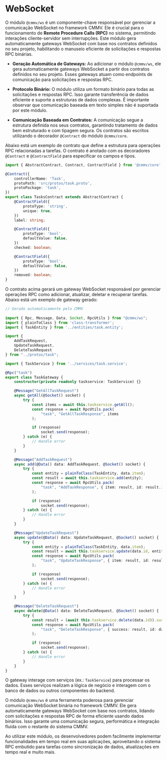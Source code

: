 # WebSocket

O módulo `@cmmv/ws` é um componente-chave responsável por gerenciar a comunicação WebSocket no framework CMMV. Ele é crucial para o funcionamento de **Remote Procedure Calls (RPC)** no sistema, permitindo interações cliente-servidor sem interrupções. Este módulo gera automaticamente gateways WebSocket com base nos contratos definidos no seu projeto, habilitando o manuseio eficiente de solicitações e respostas RPC binárias.

* **Geração Automática de Gateways:** Ao adicionar o módulo `@cmmv/ws`, ele gera automaticamente gateways WebSocket a partir dos contratos definidos no seu projeto. Esses gateways atuam como endpoints de comunicação para solicitações e respostas RPC.

* **Protocolo Binário:** O módulo utiliza um formato binário para todas as solicitações e respostas RPC. Isso garante transferência de dados eficiente e suporte a estruturas de dados complexas. É importante observar que comunicação baseada em texto simples não é suportada por este módulo.

* **Comunicação Baseada em Contratos:** A comunicação segue a estrutura definida nos seus contratos, garantindo tratamento de dados bem estruturado e com tipagem segura. Os contratos são escritos utilizando o decorador `@Contract` do módulo `@cmmv/core`.

Abaixo está um exemplo de contrato que define a estrutura para operações RPC relacionadas a tarefas. O contrato é anotado com os decoradores `@Contract` e `@ContractField` para especificar os campos e tipos.

```typescript
import { AbstractContract, Contract, ContractField } from '@cmmv/core';

@Contract({
    controllerName: 'Task',
    protoPath: 'src/protos/task.proto',
    protoPackage: 'task',
})
export class TasksContract extends AbstractContract {
    @ContractField({
        protoType: 'string',
        unique: true,
    })
    label: string;

    @ContractField({
        protoType: 'bool',
        defaultValue: false,
    })
    checked: boolean;

    @ContractField({
        protoType: 'bool',
        defaultValue: false,
    })
    removed: boolean;
}
```

O contrato acima gerará um gateway WebSocket responsável por gerenciar operações RPC como adicionar, atualizar, deletar e recuperar tarefas. Abaixo está um exemplo de gateway gerado:

```typescript
// Gerado automaticamente pelo CMMV
    
import { Rpc, Message, Data, Socket, RpcUtils } from "@cmmv/ws";
import { plainToClass } from 'class-transformer';
import { TaskEntity } from '../entities/task.entity';

import { 
    AddTaskRequest, 
    UpdateTaskRequest,   
    DeleteTaskRequest 
} from "../protos/task";

import { TaskService } from '../services/task.service';

@Rpc("task")
export class TaskGateway {
    constructor(private readonly taskservice: TaskService) {}

    @Message("GetAllTaskRequest")
    async getAll(@Socket() socket) {
        try {
            const items = await this.taskservice.getAll();
            const response = await RpcUtils.pack(
                "task", "GetAllTaskResponse", items
            );

            if (response)
                socket.send(response);
        } catch (e) {
            // Handle error
        }
    }

    @Message("AddTaskRequest")
    async add(@Data() data: AddTaskRequest, @Socket() socket) {
        try {
            const entity = plainToClass(TaskEntity, data.item);
            const result = await this.taskservice.add(entity);
            const response = await RpcUtils.pack(
                "task", "AddTaskResponse", { item: result, id: result.id }
            );

            if (response)
                socket.send(response);
        } catch (e) {
            // Handle error
        }
    }

    @Message("UpdateTaskRequest")
    async update(@Data() data: UpdateTaskRequest, @Socket() socket) {
        try {
            const entity = plainToClass(TaskEntity, data.item);
            const result = await this.taskservice.update(data.id, entity);
            const response = await RpcUtils.pack(
                "task", "UpdateTaskResponse", { item: result, id: result.id }
            );

            if (response)
                socket.send(response);
        } catch (e) {
            // Handle error
        }
    }

    @Message("DeleteTaskRequest")
    async delete(@Data() data: DeleteTaskRequest, @Socket() socket) {
        try {
            const result = (await this.taskservice.delete(data.id)).success;
            const response = await RpcUtils.pack(
                "task", "DeleteTaskResponse", { success: result, id: data.id }
            );

            if (response)
                socket.send(response);
        } catch (e) {
            // Handle error
        }
    }
}
```

O gateway interage com serviços (ex.: `TaskService`) para processar os dados. Esses serviços realizam a lógica de negócio e interagem com o banco de dados ou outros componentes do backend.

O módulo `@cmmv/ws` é uma ferramenta poderosa para gerenciar comunicação WebSocket binária no framework CMMV. Ele gera automaticamente gateways WebSocket com base nos contratos, lidando com solicitações e respostas RPC de forma eficiente usando dados binários. Isso garante uma comunicação segura, performática e integração fluida com o restante do sistema CMMV.

Ao utilizar este módulo, os desenvolvedores podem facilmente implementar funcionalidades em tempo real em suas aplicações, aproveitando o sistema RPC embutido para tarefas como sincronização de dados, atualizações em tempo real e muito mais.
